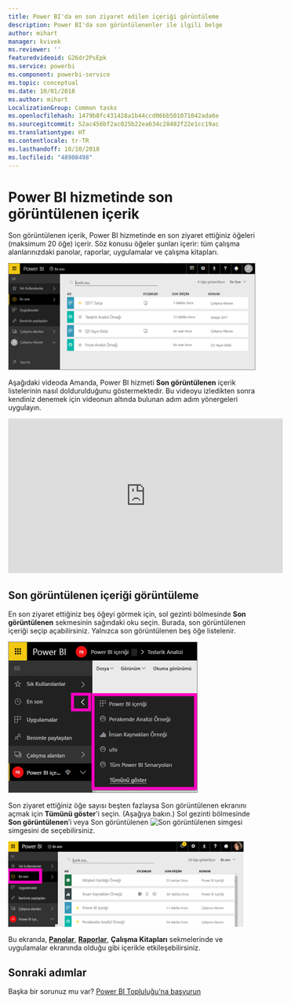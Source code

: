 ```yaml
---
title: Power BI'da en son ziyaret edilen içeriği görüntüleme
description: Power BI'da son görüntülenenler ile ilgili belge
author: mihart
manager: kvivek
ms.reviewer: ''
featuredvideoid: G26dr2PsEpk
ms.service: powerbi
ms.component: powerbi-service
ms.topic: conceptual
ms.date: 10/01/2018
ms.author: mihart
LocalizationGroup: Common tasks
ms.openlocfilehash: 1479b8fc431428a1b44ccd06bb501071042ada6e
ms.sourcegitcommit: 52ac456bf2ac025b22ea634c28482f22e1cc19ac
ms.translationtype: HT
ms.contentlocale: tr-TR
ms.lasthandoff: 10/10/2018
ms.locfileid: "48908498"
---
```

# <a name="recent-content-in-power-bi-service"></a>Power BI hizmetinde **son görüntülenen** içerik
Son görüntülenen içerik, Power BI hizmetinde en son ziyaret ettiğiniz öğeleri (maksimum 20 öğe) içerir.  Söz konusu öğeler şunları içerir: tüm çalışma alanlarınızdaki panolar, raporlar, uygulamalar ve çalışma kitapları.

![Son görüntülenen içerik penceresi](./media/end-user-recent/power-bi-recent-screen.png)

Aşağıdaki videoda Amanda, Power BI hizmeti **Son görüntülenen** içerik listelerinin nasıl doldurulduğunu göstermektedir. Bu videoyu izledikten sonra kendiniz denemek için videonun altında bulunan adım adım yönergeleri uygulayın.

<iframe width="560" height="315" src="https://www.youtube.com/embed/G26dr2PsEpk" frameborder="0" allowfullscreen></iframe>

## <a name="display-recent-content"></a>Son görüntülenen içeriği görüntüleme
En son ziyaret ettiğiniz beş öğeyi görmek için, sol gezinti bölmesinde **Son görüntülenen** sekmesinin sağındaki oku seçin.  Burada, son görüntülenen içeriği seçip açabilirsiniz. Yalnızca son görüntülenen beş öğe listelenir.

![Son görüntülenen içerik açılır öğesi](./media/end-user-recent/power-bi-recent-flyout-new.png)

Son ziyaret ettiğiniz öğe sayısı beşten fazlaysa Son görüntülenen ekranını açmak için **Tümünü göster**'i seçin. (Aşağıya bakın.) Sol gezinti bölmesinde **Son görüntülenen**’i veya Son görüntülenen ![Son görüntülenen simgesi](./media/end-user-recent/power-bi-recent-icon.png) simgesini de seçebilirsiniz.

![son görüntülenen içeriğin tümünü görüntüleme](./media/end-user-recent/power-bi-recent-list.png)

Bu ekranda, [**Panolar**](end-user-dashboards.md), [**Raporlar**](end-user-reports.md), **Çalışma Kitapları** sekmelerinde ve uygulamalar <!--[**Apps**](end-user-apps.md)--> ekranında olduğu gibi içerikle etkileşebilirsiniz.

## <a name="next-steps"></a>Sonraki adımlar
<!--[Power BI service Apps](end-user-apps.md)-->

Başka bir sorunuz mu var? [Power BI Topluluğu'na başvurun](http://community.powerbi.com/)

